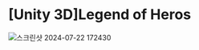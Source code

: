 # [Unity 3D]Legend of Heros
![스크린샷 2024-07-22 172430](https://github.com/user-attachments/assets/c9d657c5-f856-45db-b4ee-e6fb57e74565)

